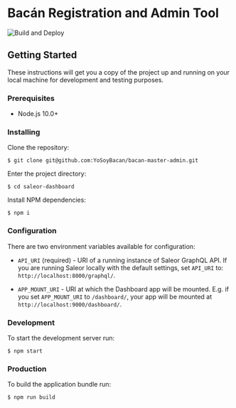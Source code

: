 # Bacán Registration and Admin Tool

![Build and Deploy](https://github.com/YoSoyBacan/bacan-master-admin/workflows/Build%20and%20Deploy/badge.svg)


## Getting Started

These instructions will get you a copy of the project up and running on your local machine for development and testing purposes.

### Prerequisites

- Node.js 10.0+

### Installing

Clone the repository:

```
$ git clone git@github.com:YoSoyBacan/bacan-master-admin.git
```

Enter the project directory:

```
$ cd saleor-dashboard
```

Install NPM dependencies:

```
$ npm i
```

### Configuration

There are two environment variables available for configuration:

- `API_URI` (required) - URI of a running instance of Saleor GraphQL API.
  If you are running Saleor locally with the default settings, set `API_URI` to: `http://localhost:8000/graphql/`.

- `APP_MOUNT_URI` - URI at which the Dashboard app will be mounted.
  E.g. if you set `APP_MOUNT_URI` to `/dashboard/`, your app will be mounted at `http://localhost:9000/dashboard/`.

### Development

To start the development server run:

```
$ npm start
```

### Production

To build the application bundle run:

```
$ npm run build
```
